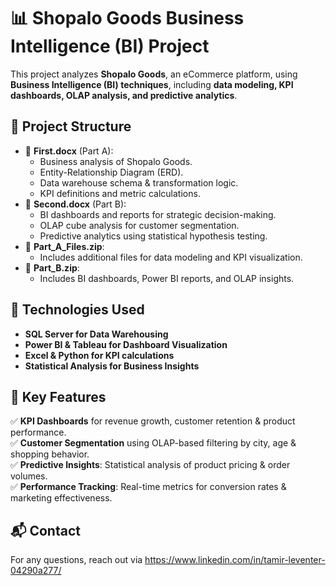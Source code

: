 # 📊 Shopalo Goods Business Intelligence (BI) Project

This project analyzes **Shopalo Goods**, an eCommerce platform, using **Business Intelligence (BI) techniques**, including **data modeling, KPI dashboards, OLAP analysis, and predictive analytics**.

## 📂 Project Structure
- 📄 **First.docx** (Part A):
  - Business analysis of Shopalo Goods.
  - Entity-Relationship Diagram (ERD).
  - Data warehouse schema & transformation logic.
  - KPI definitions and metric calculations.
- 📄 **Second.docx** (Part B):
  - BI dashboards and reports for strategic decision-making.
  - OLAP cube analysis for customer segmentation.
  - Predictive analytics using statistical hypothesis testing.
- 📂 **Part_A_Files.zip**:
  - Includes additional files for data modeling and KPI visualization.
- 📂 **Part_B.zip**:
  - Includes BI dashboards, Power BI reports, and OLAP insights.

## 🔧 Technologies Used
- **SQL Server for Data Warehousing**
- **Power BI & Tableau for Dashboard Visualization**
- **Excel & Python for KPI calculations**
- **Statistical Analysis for Business Insights**

## 🚀 Key Features
✅ **KPI Dashboards** for revenue growth, customer retention & product performance.  
✅ **Customer Segmentation** using OLAP-based filtering by city, age & shopping behavior.  
✅ **Predictive Insights**: Statistical analysis of product pricing & order volumes.  
✅ **Performance Tracking**: Real-time metrics for conversion rates & marketing effectiveness.  

## 📬 Contact
For any questions, reach out via https://www.linkedin.com/in/tamir-leventer-04290a277/

